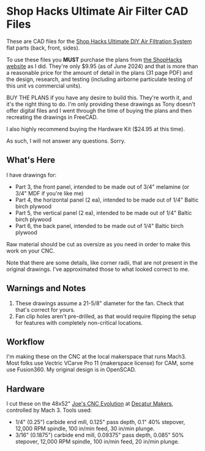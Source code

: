 # Shop Hacks Ultimate Air Filter CAD Files

These are CAD files for the [Shop Hacks Ultimate DIY Air Filtration System](https://www.shophacks.com/airfiltration.html) flat parts (back, front, sides).

To use these files you **MUST** purchase the plans from [the ShopHacks website](https://www.shophacks.com/airfiltration.html) as I did. They're only $9.95 (as of June 2024) and that is more than a reasonable price for the amount of detail in the plans (31 page PDF) and the design, research, and testing (including airborne particulate testing of this unit vs commercial units).

BUY THE PLANS if you have any desire to build this. They're worth it, and it's the right thing to do. I'm only providing these drawings as Tony doesn't offer digital files and I went through the time of buying the plans and then recreating the drawings in FreeCAD.

I also highly recommend buying the Hardware Kit ($24.95 at this time).

As such, I will not answer any questions. Sorry.

## What's Here

I have drawings for:

* Part 3, the front panel, intended to be made out of 3/4" melamine (or 3/4" MDF if you're like me)
* Part 4, the horizontal panel (2 ea), intended to be made out of 1/4" Baltic birch plywood
* Part 5, the vertical panel (2 ea), intended to be made out of 1/4" Baltic birch plywood
* Part 6, the back panel, intended to be made out of 1/4" Baltic birch plywood

Raw material should be cut as oversize as you need in order to make this work on your CNC.

Note that there are some details, like corner radii, that are not present in the original drawings. I've approximated those to what looked correct to me.

## Warnings and Notes

1. These drawings assume a 21-5/8" diameter for the fan. Check that that's correct for yours.
2. Fan clip holes aren't pre-drilled, as that would require flipping the setup for features with completely non-critical locations.

## Workflow

I'm making these on the CNC at the local makerspace that runs Mach3. Most folks use Vectric VCarve Pro 11 (makerspace license) for CAM, some use Fusion360. My original design is in OpenSCAD.

## Hardware

I cut these on the 48x52" [Joe's CNC Evolution](https://www.joescnc.com/the-machines/evolution-page) at [Decatur Makers](https://decaturmakers.org/), controlled by Mach 3. Tools used:

* 1/4" (0.25") carbide end mill, 0.125" pass depth, 0.1" 40% stepover, 12,000 RPM spindle, 100 in/min feed, 30 in/min plunge.
* 3/16" (0.1875") carbide end mill, 0.09375" pass depth, 0.085" 50% stepover, 12,000 RPM spindle, 100 in/min feed, 20 in/min plunge.
